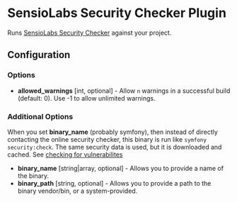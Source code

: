 SensioLabs Security Checker Plugin
==================================

Runs [SensioLabs Security Checker](https://github.com/sensiolabs/security-checker) against your project.

Configuration
-------------

### Options

* **allowed_warnings** [int, optional] - Allow `n` warnings in a successful build (default: 0). 
  Use -1 to allow unlimited warnings.

### Additional Options

When you set **binary_name** (probably symfony), then instead of directly contacting the online security checker, this 
binary is run like `symfony security:check`. The same security data is used, but it is downloaded and cached. 
See [checking for vulnerabilites](https://github.com/FriendsOfPHP/security-advisories#checking-for-vulnerabilities)

* **binary_name** [string|array, optional] - Allows you to provide a name of the binary.
* **binary_path** [string, optional] - Allows you to provide a path to the binary vendor/bin, or a system-provided.
